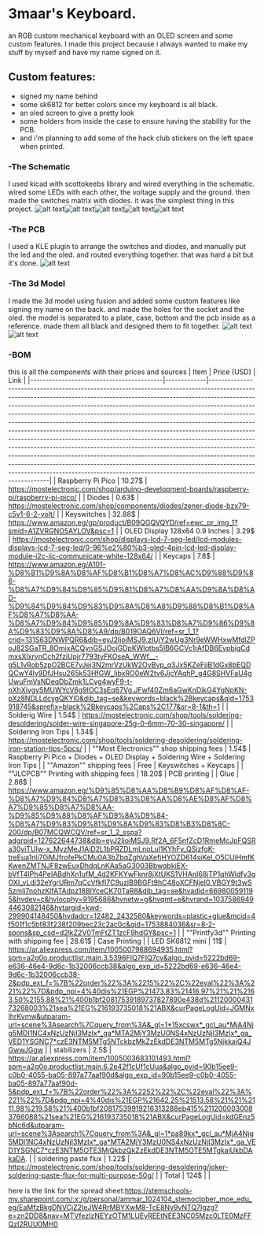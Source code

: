 # 3maar's Keyboard.
an RGB custom mechanical keyboard with an OLED screen and some custom features.
I made this project because i always wanted to make my stuff by myself and have my name signed on it.

## Custom features:
- signed my name behind
- some sk6812 for better colors since my keyboard is all black.
- an oled screen to give a pretty look 
- some holders from inside the case to ensure having the stability for the PCB.
- and i'm planning to add some of the hack club stickers on the left space when printed.

### -The Schematic
I used kicad with scottokeebs library and wired everything in the schematic. wired some LEDs with each other, the voltage supply and the ground. then made the switches matrix with diodes. it was the simplest thing in this project.
![alt text](SCHEM.png)![alt text](image-2.png)![alt text](image-3.png)![alt text](image-4.png)![alt text](image-5.png)
### -The PCB
I used a KLE plugin to arrange the switches and diodes, and manually put the led and the oled. and routed everything together. that was hard a bit but it's done.
![alt text](PCB.png)
### -The 3d Model
I made the 3d model using fusion and added some custom features like signing my name on the back. and made the holes for the socket and the oled. the model is separated to a plate, case, bottom and the pcb inside as a reference. made them all black and designed them to fit together.
![alt text](<CAD assemled.jpg>)![alt text](CAD.png)
### -BOM
this is all the components with their prices and sources
| Item                                     | Price (USD) | Link                                                                                                                                                                                                                                                                                                                                                                                                                                                                                                                                                                                                                                                                                                                                                                                                                                                                                                                |
|------------------------------------------|-------------|---------------------------------------------------------------------------------------------------------------------------------------------------------------------------------------------------------------------------------------------------------------------------------------------------------------------------------------------------------------------------------------------------------------------------------------------------------------------------------------------------------------------------------------------------------------------------------------------------------------------------------------------------------------------------------------------------------------------------------------------------------------------------------------------------------------------------------------------------------------------------------------------------------------------|
| Raspberry Pi Pico                        | 10.27$      | https://mostelectronic.com/shop/arduino-development-boards/raspberry-pi/raspberry-pi-pico/                                                                                                                                                                                                                                                                                                                                                                                                                                                                                                                                                                                                                                                                                                                                                                                                                          |
| Diodes                                   | 0.63$       | https://mostelectronic.com/shop/components/diodes/zener-diode-bzx79-c5v1-6-2-volt/                                                                                                                                                                                                                                                                                                                                                                                                                                                                                                                                                                                                                                                                                                                                                                                                                                  |
| Keyswitches                              | 32.88$      | https://www.amazon.eg/gp/product/B09QGQVQYD/ref=ewc_pr_img_1?smid=A1ZVRGNO5AYLOV&psc=1                                                                                                                                                                                                                                                                                                                                                                                                                                                                                                                                                                                                                                                                                                                                                                                                                              |
| OLED Display 128x64 0.9 Inches           | 3.29$       | https://mostelectronic.com/shop/displays-lcd-7-seg-led/lcd-modules-displays-lcd-7-seg-led/0-96%e2%80%b3-oled-4pin-lcd-led-display-module-i2c-iic-communicate-white-128x64/                                                                                                                                                                                                                                                                                                                                                                                                                                                                                                                                                                                                                                                                                                                                          |
| Keycaps                                  | 7.8$        | https://www.amazon.eg/A101-%D8%B1%D9%8A%D8%AF%D8%B1%D8%A7%D8%AC%D9%88%D9%86-%D8%A7%D9%84%D9%85%D9%81%D8%A7%D8%AA%D9%8A%D8%AD-%D9%84%D9%84%D9%83%D9%8A%D8%A8%D9%88%D8%B1%D8%AF%D8%A7%D8%AA-%D8%A7%D9%84%D9%85%D9%8A%D9%83%D8%A7%D9%86%D9%8A%D9%83%D9%8A%D8%A9/dp/B019OAQ6VI/ref=sr_1_1?crid=131S63DNWPQR6&dib=eyJ2IjoiMSJ9.zIUjY2wUg3Nr9eWWHxwMfdlZPoJ82SGaTR_8OmixACQynGSJOojGDpKWlqtbs5IB6GCVc1rAfDB6EvpbigCdmxsXlxrynCch2fziUpjr7793tyFKOseA_WWf__-g5L1vRob5zpO2BCE7vJej3N2mrVzUkW2OvBvp_q3Jx5KZeFjjB1dGx8bEQDQCwY4ly9DfJHsu265k53HfGW_IibxRO0eW2tv6JjcYAqhP_g4G8SHVFaU4gUwuFmVsNDeqDbZmk1LCvg4wyF9-t-nXhXivgySMUWYcV6g9IOC3sEq67Vg.JFwf40Zm6aGwKnDikG4YgNpKN-pXz8NDLLdcygQKYl0&dib_tag=se&keywords=black%2Bkeycaps&qid=1753918745&sprefix=black%2Bkeycaps%2Caps%2C177&sr=8-1&th=1                                                                                                                                |
| Solderig Wire                            | 1.54$       | https://mostelectronic.com/shop/tools/soldering-desoldering/solder-wire-singapore-25g-0-6mm-70-30-singapore/                                                                                                                                                                                                                                                                                                                                                                                                                                                                                                                                                                                                                                                                                                                                                                                                        |
| Soldering Iron Tips                      | 1.34$       | https://mostelectronic.com/shop/tools/soldering-desoldering/soldering-iron-station-tips-5pcs/                                                                                                                                                                                                                                                                                                                                                                                                                                                                                                                                                                                                                                                                                                                                                                                                                       |
| ""Most Electronics""  shop shipping fees | 1.54$       | Raspberry Pi Pico + Diodes + OLED Display + Soldering Wire + Soldering Iron Tips                                                                                                                                                                                                                                                                                                                                                                                                                                                                                                                                                                                                                                                                                                                                                                                                                                    |
| ""Amazon"" shipping fees                 | Free        | Keyswitches + Keycaps                                                                                                                                                                                                                                                                                                                                                                                                                                                                                                                                                                                                                                                                                                                                                                                                                                                                                               |
| ""JLCPCB"" Printing with shipping fees   | 18.20$      | PCB printing                                                                                                                                                                                                                                                                                                                                                                                                                                                                                                                                                                                                                                                                                                                                                                                                                                                                                                        |
| Glue                                     | 2.88$       | https://www.amazon.eg/%D9%85%D8%AA%D8%B9%D8%AF%D8%AF-%D8%A7%D9%84%D8%A7%D8%B3%D8%AA%D8%AE%D8%AF%D8%A7%D9%85%D8%A7%D8%AA-%D9%85%D9%88%D8%AF%D9%8A%D9%84-%D8%A7%D9%83%D9%81%D9%8A%D9%83%D8%B3%D8%8C-200/dp/B07MCQWCQV/ref=sr_1_2_sspa?adgrpid=127622644738&dib=eyJ2IjoiMSJ9.Rf2A_6F5nfZcD1RmeMcJpFQSRa30viTUIw-x_MyzMeJ1AiD2L1bPRZDLmLnoLul1KYhFy_QSjzfgK-treEua1nli70iMJfrofePkCMu0A3bZbqZghVaXefjHYOZD614siKel_O5CUiHmfKKwenZMTNJF8zwEuxDhdqLnKAa5aG3003BbwqbkiEX-bVfT4IPh4PeIABdhXn1ufM_4d2KFKYwFknr8jXtUKS1VHAnI68jTP1qhWldfy3qOXI_vLdi32eYgrURm7qCcVfkfI7C9uzjB9BGFt9hC48oXCFNjeI0.VBGY9t3wS5zmli7nohzKlfATAdpz18BlYceCK70TaR8&dib_tag=se&hvadid=669800591195&hvdev=c&hvlocphy=9195686&hvnetw=g&hvqmt=e&hvrand=10375869494463082146&hvtargid=kwd-299904148450&hydadcr=12482_2432580&keywords=plastic+glue&mcid=4f501f1c5bf83f238f209bec23c2ac0c&qid=1753884036&sr=8-2-spons&sp_csd=d2lkZ2V0TmFtZT1zcF9hdGY&psc=1 |
| ""Printfy3d"" Printing with shipping fee | 28.61$      | Case Printing                                                                                                                                                                                                                                                                                                                                                                                                                                                                                                                                                                                                                                                                                                                                                                                                                                                                                                       |
| LED SK6812 mini                          | 11$         | https://ar.aliexpress.com/item/1005007988694935.html?spm=a2g0o.productlist.main.3.5396FIQ7FIQ7cv&algo_pvid=5222bd69-e636-46e4-9d6c-1b32006ccb38&algo_exp_id=5222bd69-e636-46e4-9d6c-1b32006ccb38-2&pdp_ext_f=%7B%22order%22%3A%2215%22%2C%22eval%22%3A%221%22%7D&pdp_npi=4%40dis%21EGP%21473.83%21416.97%21%21%2163.50%2155.88%21%400b1bf20817539189737827890e438d%2112000043173268003%21sea%21EG%216193735018%21ABX&curPageLogUid=JGMNxlhrKvmw&utparam-url=scene%3Asearch%7Cquery_from%3A&_gl=1*15xcswx*_gcl_au*MjA4Njg5MDI1NC4xNzUzNjI3MzIx*_ga*MTA2MjY3MzU0NS4xNzUzNjI3MzIx*_ga_VED1YSGNC7*czE3NTM5MTg5NTckbzMkZzEkdDE3NTM5MTg5NjkkajQ4JGwwJGgw                                                                                                                                                                                                                                                                  |
| stabilizers                              | 2.5$        | https://ar.aliexpress.com/item/1005003683101493.html?spm=a2g0o.productlist.main.6.2e42f1cUf1cUua&algo_pvid=90b15ee9-c0b0-4055-ba05-897a77aaf90d&algo_exp_id=90b15ee9-c0b0-4055-ba05-897a77aaf90d-5&pdp_ext_f=%7B%22order%22%3A%2252%22%2C%22eval%22%3A%221%22%7D&pdp_npi=4%40dis%21EGP%21642.25%21513.58%21%21%2111.98%219.58%21%400b1bf20817539919216313288eb415%2112000030083766088%21sea%21EG%216193735018%21ABX&curPageLogUid=kdGEnz5bNc6d&utparam-url=scene%3Asearch%7Cquery_from%3A&_gl=1*pa89kx*_gcl_au*MjA4Njg5MDI1NC4xNzUzNjI3MzIx*_ga*MTA2MjY3MzU0NS4xNzUzNjI3MzIx*_ga_VED1YSGNC7*czE3NTM5OTE3MjQkbzQkZzEkdDE3NTM5OTE5MTgkajUkbDAkaDA.                                                                                                                                                                                                                                                                    |
| soldering paste flux                     | 1.22$       | https://mostelectronic.com/shop/tools/soldering-desoldering/joker-soldering-paste-flux-for-multi-purpose-50g/                                                                                                                                                                                                                                                                                                                                                                                                                                                                                                                                                                                                                                                                                                                                                                                                       |
| Total                                    | 124$        |                                                                                                                                                                                                                                                                                                                                                                                                                                                                                                                                                                                                                                                                                                                                                                                                                                                                                                                     |

here is the link for the spread sheet:https://stemschools-my.sharepoint.com/:x:/g/personal/ammar_1024104_stemoctober_moe_edu_eg/EaMfzBkgDNVCjZ2IeJW4RrMBYXwM8-TcE8Ny9vNTQ7Igzg?e=zn2DD8&nav=MTVfezIzNEYzOTM1LUEyREEtNEE3NC05Mzc0LTE0MzFFQzI2RUU0MH0